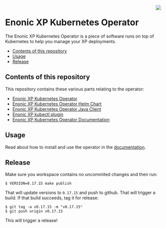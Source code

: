 <img align="right" src="https://raw.githubusercontent.com/enonic/xp/master/misc/logo.png">
<h1>Enonic XP Kubernetes Operator</h1>

The Enonic XP Kubernetes Operator is a piece of software runs on top of Kubernetes to help you manage your XP deployments.

- [Contents of this repository](#contents-of-this-repository)
- [Usage](#usage)
- [Release](#release)

## Contents of this repository

This repository contains these various parts relating to the operator:

* [Enonic XP Kubernetes Operator](./java-operator)
* [Enonic XP Kubernetes Operator Helm Chart](./helm)
* [Enonic XP Kubernetes Operator Java Client](./java-client)
* [Enonic XP kubectl plugin](./kubectl-plugin)
* [Enonic XP Kubernetes Operator Documentation](./docs/index.adoc)

## Usage

Read about how to install and use the operator in the [documentation](./docs/index.adoc).

## Release

Make sure you workspace contains no uncommited changes and then run:

```make
$ VERSION=0.17.15 make publish
```

That will update versions to `0.17.15` and push to github. That will trigger a build. If that build succeeds, tag it for release:

```
$ git tag -a v0.17.15 -m "v0.17.15"
$ git push origin v0.17.15
```

This will trigger a release!